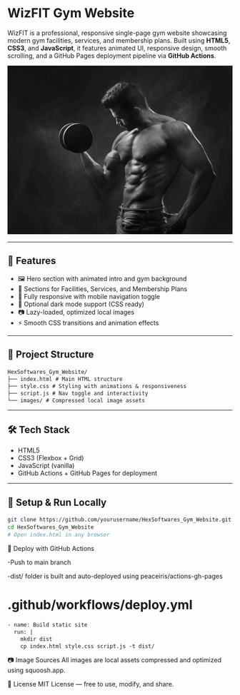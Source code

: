 # WizFIT Gym Website

WizFIT is a professional, responsive single-page gym website showcasing modern gym facilities, services, and membership plans. Built using **HTML5**, **CSS3**, and **JavaScript**, it features animated UI, responsive design, smooth scrolling, and a GitHub Pages deployment pipeline via **GitHub Actions**.

![Hero Image](./images/hero-gym.jpg)


---

## 🚀 Features

- 🖼️ Hero section with animated intro and gym background
- 🧾 Sections for Facilities, Services, and Membership Plans
- 📱 Fully responsive with mobile navigation toggle
- 🌙 Optional dark mode support (CSS ready)
- 📷 Lazy-loaded, optimized local images
- ⚡ Smooth CSS transitions and animation effects

---

## 📁 Project Structure
```
HexSoftwares_Gym_Website/
├── index.html # Main HTML structure
├── style.css # Styling with animations & responsiveness
├── script.js # Nav toggle and interactivity
└── images/ # Compressed local image assets

```


---

## 🛠️ Tech Stack

- HTML5
- CSS3 (Flexbox + Grid)
- JavaScript (vanilla)
- GitHub Actions + GitHub Pages for deployment

---

## 🔧 Setup & Run Locally

```bash
git clone https://github.com/yourusername/HexSoftwares_Gym_Website.git
cd HexSoftwares_Gym_Website
# Open index.html in any browser
```

🚢 Deploy with GitHub Actions

-Push to main branch

-dist/ folder is built and auto-deployed using peaceiris/actions-gh-pages

# .github/workflows/deploy.yml
```
- name: Build static site
  run: |
    mkdir dist
    cp index.html style.css script.js -t dist/
```

📷 Image Sources
All images are local assets compressed and optimized using squoosh.app.


📄 License
MIT License — free to use, modify, and share.

